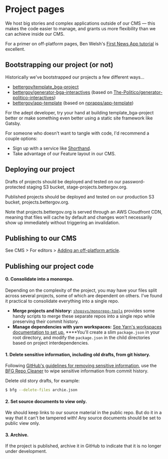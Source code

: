 # Project pages

We host big stories and complex applications outside of our CMS — this makes the code easier to manage, and grants us more flexibility than we can achieve inside our CMS.

For a primer on off-platform pages, Ben Welsh's [First News App tutorial](https://first-news-app.readthedocs.io/en/latest/) is excellent.

## Bootstrapping our project \(or not\)

Historically we've bootstrapped our projects a few different ways...

* [bettergov/template\_bga-project](https://github.com/bettergov/template_bga-project)
* [bettergov/generator-bga-interactives](https://github.com/bettergov/generator-bga-interactives) \(based on [The-Politico/generator-politico-interactives](https://github.com/The-Politico/generator-politico-interactives)\)
* [bettergov/app-template](https://github.com/bettergov/app-template) \(based on [nprapps/app-template](https://github.com/nprapps/app-template)\)

For the adept developer, try your hand at building template\_bga-project better or make something even better using a static site framework like Gatsby.

For someone who doesn't want to tangle with code, I'd recommend a couple options:

* Sign up with a service like [Shorthand](https://shorthand.com).
* Take advantage of our Feature layout in our CMS.

## Deploying our project

Drafts of projects should be deployed and tested on our password-protected staging S3 bucket, stage-projects.bettergov.org.

Published projects should be deployed and tested on our production S3 bucket, projects.bettergov.org.

Note that projects.bettergov.org is served through an AWS Cloudfront CDN, meaning that files will cache by default and changes won't necessarily show up immediately without triggering an invalidation.

## Publishing to our CMS

See CMS &gt; For editors &gt; [Adding an off-platform article](cms/for-editors.md#adding-an-off-platform-article).

## Publishing our project code

#### **0. Consolidate into a monorepo.**

Depending on the complexity of the project, you may have your files split across several projects, some of which are dependent on others. I've found it practical to consolidate everything into a single repo.

* **Merge projects and history:** [`shopsys/monorepo-tools`](https://github.com/shopsys/monorepo-tools) provides some handy scripts to merge these separate repos into a single repo while preserving their commit history. 
* **Manage dependencies with yarn workspaces:** [See Yarn's workspaces documentation to set up.](https://yarnpkg.com/lang/en/docs/workspaces/) ****You'll create a slim `package.json` in your root directory, and modify the `package.json` in the child directories based on project interdependencies.

#### 1. Delete sensitive information, including old drafts, from git history. 

Following [GitHub's guidelines for removing sensitive information](https://help.github.com/en/articles/removing-sensitive-data-from-a-repository), use the [BFG Repo Cleaner](https://rtyley.github.io/bfg-repo-cleaner/) to wipe sensitive information from commit history.

Delete old story drafts, for example:

```bash
$ bfg --delete-files archie.json
```

#### 2. Set source documents to view only.

We should keep links to our source material in the public repo. But do it in a way that it can't be tampered with! Any source documents should be set to public view only.

#### 3. Archive.

If the project is published, archive it in GitHub to indicate that it is no longer under development.

